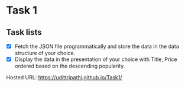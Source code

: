 # Task 1


## Task lists

- [x] Fetch the JSON file programmatically and store the data in the data structure of your choice.
- [x] Display the data in the presentation of your choice with Title, Price ordered based on the descending popularity.

Hosted URL: https://udittripathi.github.io/Task1/

